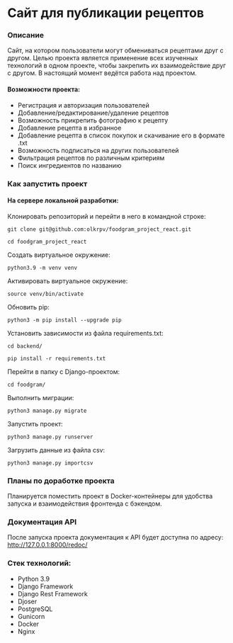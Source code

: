 # Сайт для публикации рецептов

### Описание

Сайт, на котором пользователи могут обмениваться рецептами друг с другом. Целью проекта является применение всех изученных технологий в одном проекте, чтобы закрепить их взаимодействие друг с другом. В настоящий момент ведётся работа над проектом.

#### Возможности проекта:
- Регистрация и авторизация пользователей
- Добавление/редактирование/удаление рецептов
- Возможность прикрепить фотографию к рецепту
- Добавление рецепта в избранное
- Добавление рецепта в список покупок и скачивание его в формате .txt
- Возможность подписаться на других пользователей
- Фильтрация рецептов по различным критериям
- Поиск ингредиентов по названию

### Как запустить проект
#### На сервере локальной разработки:

Клонировать репозиторий и перейти в него в командной строке:

```
git clone git@github.com:olkrpv/foodgram_project_react.git
```

```
cd foodgram_project_react
```

Cоздать виртуальное окружение:

```
python3.9 -m venv venv
```

Активировать виртуальное окружение:
```
source venv/bin/activate
```

Обновить pip:

```
python3 -m pip install --upgrade pip
```

Установить зависимости из файла requirements.txt:

```
cd backend/
```

```
pip install -r requirements.txt
```

Перейти в папку с Django-проектом:

```
cd foodgram/
```

Выполнить миграции:

```
python3 manage.py migrate
```

Запустить проект:

```
python3 manage.py runserver
```

Загрузить данные из файла csv:

```
python3 manage.py importcsv
```

### Планы по доработке проекта
Планируется поместить проект в Docker-контейнеры для удобства запуска и взаимодействия фронтенда с бэкендом.

### Документация API

После запуска проекта документация к API будет доступна по адресу:
http://127.0.0.1:8000/redoc/

### Стек технологий:
- Python 3.9
- Django Framework
- Django Rest Framework
- Djoser
- PostgreSQL
- Gunicorn
- Docker
- Nginx
